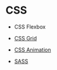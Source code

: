 # CSS

* CSS Flexbox 

* [CSS Grid](https://github.com/Hyuk/HTML-CSS/blob/master/css/css-grid.md)

* [CSS Animation](https://github.com/Hyuk/HTML-CSS/blob/master/css/animation/)
    
* [SASS](https://github.com/Hyuk/HTML-CSS/blob/master/css/sass.md)
